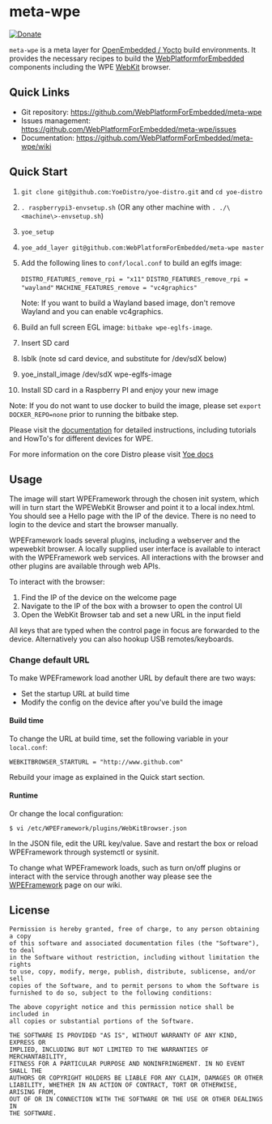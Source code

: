 # meta-wpe

[![Donate](https://img.shields.io/badge/Donate-PayPal-green.svg)](https://www.paypal.com/cgi-bin/webscr?cmd=_s-xclick&hosted_button_id=55UJZHTXW8VTE)

`meta-wpe` is a meta layer for [OpenEmbedded / Yocto](https://www.yoctoproject.org/) build environments.
It provides the necessary recipes to build the [WebPlatformforEmbedded](https://wpewebkit.org/) components including the WPE [WebKit](https://webkit.org/) browser.

## Quick Links

* Git repository: <https://github.com/WebPlatformForEmbedded/meta-wpe>
* Issues management: <https://github.com/WebPlatformForEmbedded/meta-wpe/issues>
* Documentation: <https://github.com/WebPlatformForEmbedded/meta-wpe/wiki>

## Quick Start

1. `git clone git@github.com:YoeDistro/yoe-distro.git` and `cd yoe-distro`
2. `. raspberrypi3-envsetup.sh` (OR any other machine with `. ./\<machine\>-envsetup.sh`)
3. `yoe_setup`
4. `yoe_add_layer git@github.com:WebPlatformForEmbedded/meta-wpe master`
5. Add the following lines to `conf/local.conf` to build an eglfs image:

    `DISTRO_FEATURES_remove_rpi = "x11"`
    `DISTRO_FEATURES_remove_rpi = "wayland"`
    `MACHINE_FEATURES_remove = "vc4graphics"`

    Note: If you want to build a Wayland based image, don't remove Wayland and you can enable vc4graphics.

6. Build an full screen EGL image: `bitbake wpe-eglfs-image`.
7. Insert SD card
8. lsblk (note sd card device, and substitute for /dev/sdX below)
9. yoe_install_image /dev/sdX wpe-eglfs-image
10. Install SD card in a Raspberry PI and enjoy your new image

Note: If you do not want to use docker to build the image, please set `export DOCKER_REPO=none` prior to running the bitbake step.

Please visit the [documentation](https://github.com/WebPlatformForEmbedded/meta-wpe/wiki) for detailed instructions, including tutorials and HowTo's for different devices for WPE.

For more information on the core Distro please visit [Yoe docs](https://github.com/YoeDistro/yoe-distro/blob/master/docs/README.md)

## Usage

The image will start WPEFramework through the chosen init system, which will in turn start the WPEWebKit Browser and point it to a local index.html. You should see a Hello page with the IP of the device. There is no need to login to the device and start the browser manually.

WPEFramework loads several plugins, including a webserver and the wpewebkit browser. A locally supplied user interface is available to interact with the WPEFramework web services. All interactions with the browser and other plugins are available through web APIs. 

To interact with the browser:

1. Find the IP of the device on the welcome page
2. Navigate to the IP of the box with a browser to open the control UI
3. Open the WebKit Browser tab and set a new URL in the input field

All keys that are typed when the control page in focus are forwarded to the device. Alternatively you can also hookup USB remotes/keyboards.

### Change default URL

To make WPEFramework load another URL by default there are two ways:

* Set the startup URL at build time
* Modify the config on the device after you've build the image

#### Build time

To change the URL at build time, set the following variable in your `local.conf`:

```
WEBKITBROWSER_STARTURL = "http://www.github.com"
```

Rebuild your image as explained in the Quick start section. 


#### Runtime

Or change the local configuration:

```
$ vi /etc/WPEFramework/plugins/WebKitBrowser.json
```

In the JSON file, edit the URL key/value. Save and restart the box or reload WPEFramework through systemctl or sysinit.

To change what WPEFramework loads, such as turn on/off plugins or interact with the service through another way please see the [WPEFramework](https://github.com/WebPlatformForEmbedded/meta-wpe/wiki/WPEFramework) page on our wiki.

## License

    Permission is hereby granted, free of charge, to any person obtaining a copy 
    of this software and associated documentation files (the "Software"), to deal 
    in the Software without restriction, including without limitation the rights 
    to use, copy, modify, merge, publish, distribute, sublicense, and/or sell 
    copies of the Software, and to permit persons to whom the Software is 
    furnished to do so, subject to the following conditions:
    
    The above copyright notice and this permission notice shall be included in 
    all copies or substantial portions of the Software.
    
    THE SOFTWARE IS PROVIDED "AS IS", WITHOUT WARRANTY OF ANY KIND, EXPRESS OR 
    IMPLIED, INCLUDING BUT NOT LIMITED TO THE WARRANTIES OF MERCHANTABILITY, 
    FITNESS FOR A PARTICULAR PURPOSE AND NONINFRINGEMENT. IN NO EVENT SHALL THE 
    AUTHORS OR COPYRIGHT HOLDERS BE LIABLE FOR ANY CLAIM, DAMAGES OR OTHER 
    LIABILITY, WHETHER IN AN ACTION OF CONTRACT, TORT OR OTHERWISE, ARISING FROM, 
    OUT OF OR IN CONNECTION WITH THE SOFTWARE OR THE USE OR OTHER DEALINGS IN 
    THE SOFTWARE.
